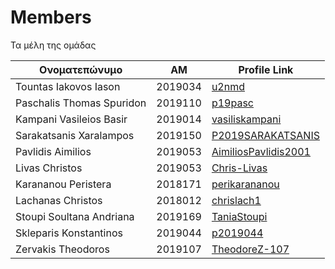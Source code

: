 # Members
Τα μέλη της ομάδας

| Ονοματεπώνυμο | ΑΜ | Profile Link |
| --- | --- | --- |
| Tountas Iakovos Iason | 2019034 | [u2nmd](https://github.com/u2nmd) |
| Paschalis Thomas Spuridon | 2019110 | [p19pasc](https://github.com/p19pasc) |
| Kampani Vasileios Basir | 2019014 | [vasiliskampani](https://github.com/vasiliskampani) |
| Sarakatsanis Xaralampos | 2019150 | [P2019SARAKATSANIS](https://github.com/P2019SARAKATSANIS) |
| Pavlidis Aimilios | 2019053 | [AimiliosPavlidis2001](https://github.com/AimiliosPavlidis2001) |
| Livas Christos | 2019053 | [Chris-Livas](https://github.com/Chris-Livas) |
| Karananou Peristera | 2018171 | [perikarananou](https://github.com/perikarananou) |
| Lachanas Christos | 2018012 | [chrislach1](https://github.com/chrislach1) |
| Stoupi Soultana Andriana | 2019169 | [TaniaStoupi](https://github.com/TaniaStoupi) |
| Skleparis Konstantinos | 2019044 | [p2019044](https://github.com/p2019044) |
| Zervakis Theodoros | 2019107 | [TheodoreZ-107](https://github.com/TheodoreZ-107) |
